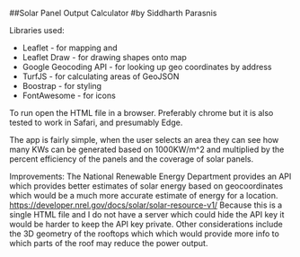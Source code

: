 ##Solar Panel Output Calculator
#by Siddharth Parasnis

Libraries used:
* Leaflet - for mapping and
* Leaflet Draw - for drawing shapes onto map
* Google Geocoding API - for looking up geo coordinates by address
* TurfJS - for calculating areas of GeoJSON
* Boostrap - for styling
* FontAwesome - for icons

To run open the HTML file in a browser. Preferably chrome but it is also tested to work in Safari, and presumably Edge.

The app is fairly simple, when the user selects an area they can see how many
KWs can be generated based on 1000KW/m^2 and multiplied by the percent efficiency of the
panels and the coverage of solar panels.

Improvements:
The National Renewable Energy Department provides an API which provides better estimates of solar energy based on geocoordinates which would be a much more accurate estimate of energy for a location.
https://developer.nrel.gov/docs/solar/solar-resource-v1/
Because this is a single HTML file and I do not have a server which could hide the API key it would be harder to keep the API key private. Other considerations include the 3D geometry of the rooftops which which would provide more info to which parts of the roof may reduce the power output.
